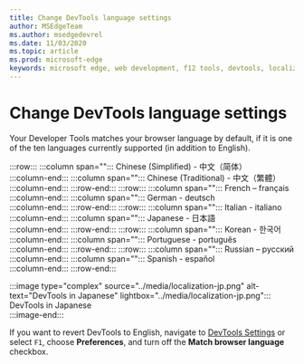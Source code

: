 ```yaml
---
title: Change DevTools language settings
author: MSEdgeTeam
ms.author: msedgedevrel
ms.date: 11/03/2020
ms.topic: article
ms.prod: microsoft-edge
keywords: microsoft edge, web development, f12 tools, devtools, localization, loc, language
---
```

# Change DevTools language settings  

Your Developer Tools matches your browser language by default, if it is one of the ten languages currently supported \(in addition to English\).  

:::row:::
   :::column span="":::
      Chinese \(Simplified\) - &#20013;&#25991;&#65288;&#31616;&#20307;&#65289;  
   :::column-end:::
   :::column span="":::
      Chinese \(Traditional\) - &#20013;&#25991;&#65288;&#32321;&#39636;&#65289;  
   :::column-end:::
:::row-end:::
:::row:::
   :::column span="":::
      French – fran&#231;ais  
   :::column-end:::
   :::column span="":::
      German - deutsch  
   :::column-end:::
:::row-end:::
:::row:::
   :::column span="":::
      Italian - italiano  
   :::column-end:::
   :::column span="":::
      Japanese - &#26085;&#26412;&#35486;  
   :::column-end:::
:::row-end:::
:::row:::
   :::column span="":::
      Korean - &#54620;&#44397;&#50612;  
   :::column-end:::
   :::column span="":::
      Portuguese - portugu&#234;s  
   :::column-end:::
:::row-end:::
:::row:::
   :::column span="":::
      Russian – &#1088;&#1091;&#1089;&#1089;&#1082;&#1080;&#1081;  
   :::column-end:::
   :::column span="":::
      Spanish - espa&#241;ol  
   :::column-end:::
:::row-end:::  

:::image type="complex" source="../media/localization-jp.png" alt-text="DevTools in Japanese" lightbox="../media/localization-jp.png":::
   DevTools in Japanese  
:::image-end:::  

If you want to revert DevTools to English, navigate to [DevTools Settings][DevtoolschromiumCustomizeIndexSettings] or select `F1`, choose **Preferences**, and turn off the **Match browser language** checkbox.  

<!-- links -->  

[DevtoolschromiumCustomizeIndexSettings]: ./index.md#settings "Settings - Customize Microsoft Edge DevTools | Microsoft Docs"  
